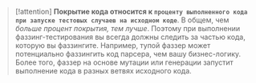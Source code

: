 
> [!attention] 
> **Покрытие кода относится к `проценту выполненного кода при запуске тестовых случаев на исходном коде`**. В общем, чем *больше процент покрытия, тем лучше*. Поэтому при выполнении фаззинг-тестирования вы всегда должны следить за частью кода, которую вы фаззингите. Например, тупой фаззер может потенциально фаззингить код парсера, чем вашу бизнес-логику. Более того, фаззер на основе мутации или генерации запустит выполнение кода в разных ветвях исходного кода.


